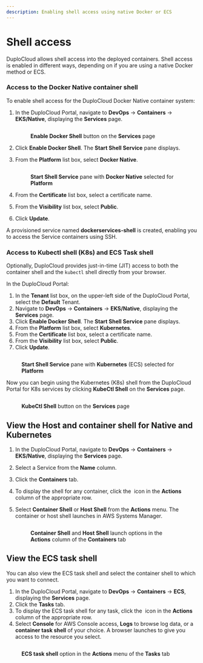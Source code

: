```yaml
---
description: Enabling shell access using native Docker or ECS
---
```


# Shell access

DuploCloud allows shell access into the deployed containers. Shell access is enabled in different ways, depending on if you are using a native Docker method or ECS.

### Access to the Docker Native container shell

To enable shell access for the DuploCloud Docker Native container system:

1.  In the DuploCloud Portal, navigate to **DevOps** -> **Containers** -> **EKS/Native**, displaying the **Services** page.

    <figure><img src="../../.gitbook/assets/AWS_enable_shell_button.png" alt=""><figcaption><p><strong>Enable Docker Shell</strong> button on the <strong>Services</strong> page</p></figcaption></figure>
2. Click **Enable Docker Shell**. The **Start Shell Service** pane displays.
3.  From the **Platform** list box, select **Docker Native**.

    <figure><img src="../../.gitbook/assets/AWS_Shell_Service.png" alt=""><figcaption><p><strong>Start Shell Service</strong> pane with <strong>Docker Native</strong> selected for <strong>Platform</strong></p></figcaption></figure>
4. From the **Certificate** list box, select a certificate name.
5. From the **Visibility** list box, select **Public**.&#x20;
6. Click **Update**.

A provisioned service named **dockerservices-shell** is created, enabling you to access the Service containers using SSH.

### Access to Kubectl shell (K8s) and ECS Task shell

Optionally, DuploCloud provides just-in-time (JIT) access to both the container shell and the `kubectl` shell directly from your browser.&#x20;

In the DuploCloud Portal:

1. In the **Tenant** list box, on the upper-left side of the DuploCloud Portal, select the **Default** Tenant.
2. Navigate to **DevOps** -> **Containers** -> **EKS/Native**, displaying the **Services** page.
3. Click **Enable Docker Shell**. The **Start Shell Service** pane displays.
4. From the **Platform** list box, select **Kubernetes**.
5. From the **Certificate** list box, select a certificate name.
6. From the **Visibility** list box, select **Public**.&#x20;
7. Click **Update**.

<figure><img src="../../.gitbook/assets/AWS_Start_Shell_Service.png" alt=""><figcaption><p><strong>Start Shell Service</strong> pane with <strong>Kubernetes</strong> (ECS) selected for <strong>Platform</strong></p></figcaption></figure>

Now you can begin using the Kubernetes (K8s) shell from the DuploCloud Portal for K8s services by clicking **KubeCtl Shell** on the **Services** page.

<figure><img src="../../.gitbook/assets/AWS_Kubectl_Shell.png" alt=""><figcaption><p><strong>KubeCtl Shell</strong> button on the <strong>Services</strong> page</p></figcaption></figure>

## View the Host and container shell for Native and Kubernetes&#x20;

1. In the DuploCloud Portal, navigate to **DevOps** -> **Containers** -> **EKS/Native**, displaying the **Services** page.
2. Select a Service from the **Name** column.
3. Click the **Containers** tab.
4. To display the shell for any container, click the <img src="../../.gitbook/assets/Kabab_three_Vertical_dots (2).png" alt="" data-size="line"> icon in the **Actions** column of the appropriate row.
5.  Select **Container Shell** or **Host Shell** from the **Actions** menu. The container or host shell launches in AWS Systems Manager.&#x20;

    <figure><img src="../../.gitbook/assets/AWS_Kubectl_Shell_service_shell.png" alt=""><figcaption><p><strong>Container Shell</strong> and <strong>Host Shell</strong> launch options in the <strong>Actions</strong> column of the <strong>Containers</strong> tab</p></figcaption></figure>

## View the ECS task shell &#x20;

You can also view the ECS task shell and select the container shell to which you want to connect.&#x20;

1. In the DuploCloud Portal, navigate to **DevOps** -> **Containers** -> **ECS**, displaying the **Services** page.
2. Click the **Tasks** tab.
3. To display the ECS task shell for any task, click the <img src="../../.gitbook/assets/Kabab_three_Vertical_dots (2).png" alt="" data-size="line"> icon in the **Actions** column of the appropriate row.
4. Select **Console** for AWS Console access, **Logs** to browse log data, or a **container task shell** of your choice. A browser launches to give you access to the resource you select.

<figure><img src="../../.gitbook/assets/ecst (1).png" alt=""><figcaption><p><strong>ECS task shell</strong> option in the <strong>Actions</strong> menu of the <strong>Tasks</strong> tab</p></figcaption></figure>
